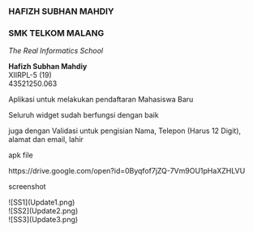 ### HAFIZH SUBHAN MAHDIY
### SMK TELKOM MALANG
*The Real Informatics School*

**Hafizh Subhan Mahdiy**<br>
XIIRPL-5 (19)<br>
43521250.063
<p>Aplikasi untuk melakukan pendaftaran Mahasiswa Baru</p>
<p>Seluruh widget sudah berfungsi dengan baik</p>
<p>juga dengan Validasi untuk pengisian Nama, Telepon (Harus 12 Digit), alamat dan email, lahir</p>

<p>apk file</p>
https://drive.google.com/open?id=0Byqfof7jZQ-7Vm9OU1pHaXZHLVU

<p>screenshot</p>
 ![SS1](Update1.png)
 <br>
 ![SS2](Update2.png)
 <br>
 ![SS3](Update3.png)



